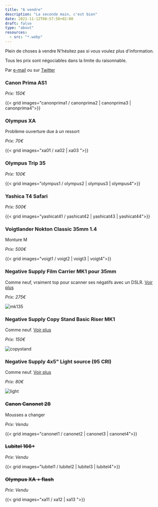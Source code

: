 ```yaml
---
title: "A vendre"
description: "La seconde main, c'est bien"
date: 2021-11-12T08:57:50+02:00
draft: false
type: "about"
resources:
  - src: "*.webp"
---
```


Plein de choses à vendre
N'hésitez pas si vous voulez plus d'information.

Tous les prix sont négociables dans la limite du raisonnable.

Par [e-mail](mailto:hello@yannickschutz.com) ou sur [Twitter](https://twitter.com/bonjouryannick)


### Canon Prima AS1

*Prix: 150€*

{{< grid images="canonprima1 / canonprima2 | canonprima3 | canonprima4">}}

### Olympus XA 

Problème ouverture due à un ressort

*Prix: 70€*

{{< grid images="xa01 / xa02 | xa03 ">}}

### Olympus Trip 35

*Prix: 100€*

{{< grid images="olympus1 / olympus2 | olympus3 | olympus4">}}

### Yashica T4 Safari

*Prix: 500€*

{{< grid images="yashicat41 / yashicat42 | yashicat43 | yashicat44">}}

### Voigtlander Nokton Classic 35mm 1.4

Monture M

*Prix: 500€*

{{< grid images="voigt1 / voigt2 | voigt3 | voigt4">}}

### Negative Supply Film Carrier MK1 pour 35mm

Comme neuf, vraiment top pour scanner ses négatifs avec un DSLR.
[Voir plus](https://www.negative.supply/shop-all/film-carrier-mk1)

*Prix: 275€*

![mk135](negativesupply)

### Negative Supply Copy Stand Basic Riser MK1

Comme neuf. [Voir plus](https://www.negative.supply/shop-all/basic-riser-mk1)

*Prix: 150€*

![copystand](copystand)

### Negative Supply 4x5" Light source (95 CRI)

Comme neuf. [Voir plus](https://www.negative.supply/shop-all/light-source)

*Prix: 80€*

![light](negativesupply2)

### ~~Canon Canonet 28~~

Mousses a changer

*Prix: Vendu*

{{< grid images="canonet1 / canonet2 | canonet3 | canonet4">}}

### ~~Lubitel 166+~~

*Prix: Vendu*

{{< grid images="lubitel1 / lubitel2 | lubitel3 | lubitel4">}}

### ~~Olympus XA + flash~~

*Prix: Vendu*

{{< grid images="xa11 / xa12 | xa13 ">}}

